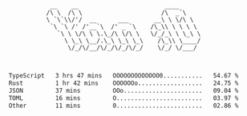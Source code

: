 <div align="center">
<pre><code>
 __    __                        ____      
/\ \  /\ \                      /\  _`\    
\ `\`\\/'/  __      ___       __\ \ \/\ \  
 `\ `\ /' /'__`\  /' _ `\    /\_\\ \ \ \ \ 
   `\ \ \/\ \ \.\_/\ \/\ \   \/_/_\ \ \_\ \
     \ \_\ \__/.\_\ \_\ \_\    /\_\\ \____/
      \/_/\/__/\/_/\/_/\/_/    \/_/ \/___/ 
                                           

</code></pre>

<!--START_SECTION:waka-->

```txt
TypeScript   3 hrs 47 mins   OOOOOOOOOOOOO0...........   54.67 %
Rust         1 hr 42 mins    OOOOOOo..................   24.75 %
JSON         37 mins         OOo......................   09.04 %
TOML         16 mins         O........................   03.97 %
Other        11 mins         0........................   02.86 %
```

<!--END_SECTION:waka-->

